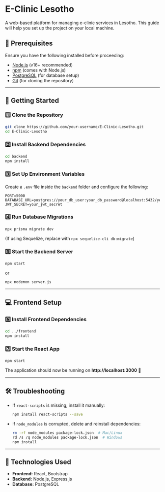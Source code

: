 # E-Clinic Lesotho

A web-based platform for managing e-clinic services in Lesotho. This guide will help you set up the project on your local machine.

## 📌 Prerequisites

Ensure you have the following installed before proceeding:

- [Node.js](https://nodejs.org/) (v16+ recommended)  
- [npm](https://www.npmjs.com/) (comes with Node.js)  
- [PostgreSQL](https://www.postgresql.org/) (for database setup)  
- [Git](https://git-scm.com/) (for cloning the repository)

---

## 🚀 Getting Started

### 1️⃣ Clone the Repository  
```sh
git clone https://github.com/your-username/E-Clinic-Lesotho.git
cd E-Clinic-Lesotho
```

### 2️⃣ Install Backend Dependencies  
```sh
cd backend
npm install
```

### 3️⃣ Set Up Environment Variables  
Create a `.env` file inside the `backend` folder and configure the following:  
```env
PORT=5000
DATABASE_URL=postgres://your_db_user:your_db_password@localhost:5432/your_db_name
JWT_SECRET=your_jwt_secret
```

### 4️⃣ Run Database Migrations  
```sh
npx prisma migrate dev
```
(If using Sequelize, replace with `npx sequelize-cli db:migrate`)

### 5️⃣ Start the Backend Server  
```sh
npm start
```
or  
```sh
npx nodemon server.js
```

---

## 💻 Frontend Setup

### 6️⃣ Install Frontend Dependencies  
```sh
cd ../frontend
npm install
```

### 7️⃣ Start the React App  
```sh
npm start
```

The application should now be running on **http://localhost:3000** 🚀  

---

## 🛠 Troubleshooting  

- If `react-scripts` is missing, install it manually:  
  ```sh
  npm install react-scripts --save
  ```
- If `node_modules` is corrupted, delete and reinstall dependencies:  
  ```sh
  rm -rf node_modules package-lock.json  # Mac/Linux  
  rd /s /q node_modules package-lock.json  # Windows  
  npm install
  ```

---

## 🎯 Technologies Used  

- **Frontend:** React, Bootstrap  
- **Backend:** Node.js, Express.js  
- **Database:** PostgreSQL  
